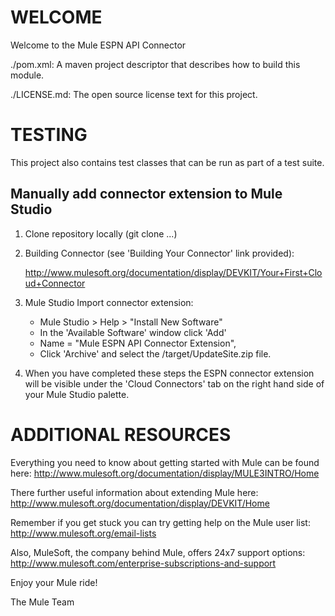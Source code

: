 
WELCOME
=======
Welcome to the Mule ESPN API Connector

./pom.xml:
A maven project descriptor that describes how to build this module.

./LICENSE.md:
The open source license text for this project.

TESTING
=======

This  project also contains test classes that can be run as part of a test
suite.

Manually add connector extension to Mule Studio
-----------------------------------------------

1. Clone repository locally (git clone ...)

2. Building Connector (see 'Building Your Connector' link provided):

	http://www.mulesoft.org/documentation/display/DEVKIT/Your+First+Cloud+Connector

3. Mule Studio Import connector extension:
	* Mule Studio > Help > "Install New Software"
	* In the 'Available Software' window click 'Add'
	* Name = "Mule ESPN API Connector Extension",
	* Click 'Archive' and select the <ESPN Connector home>/target/UpdateSite.zip file.

4. When you have completed these steps the ESPN connector extension will be visible under the 'Cloud Connectors' tab on the right hand side of your Mule Studio palette.

ADDITIONAL RESOURCES
====================
Everything you need to know about getting started with Mule can be found here:
http://www.mulesoft.org/documentation/display/MULE3INTRO/Home

There further useful information about extending Mule here:
http://www.mulesoft.org/documentation/display/DEVKIT/Home

Remember if you get stuck you can try getting help on the Mule user list:
http://www.mulesoft.org/email-lists

Also, MuleSoft, the company behind Mule, offers 24x7 support options:
http://www.mulesoft.com/enterprise-subscriptions-and-support

Enjoy your Mule ride!

The Mule Team

